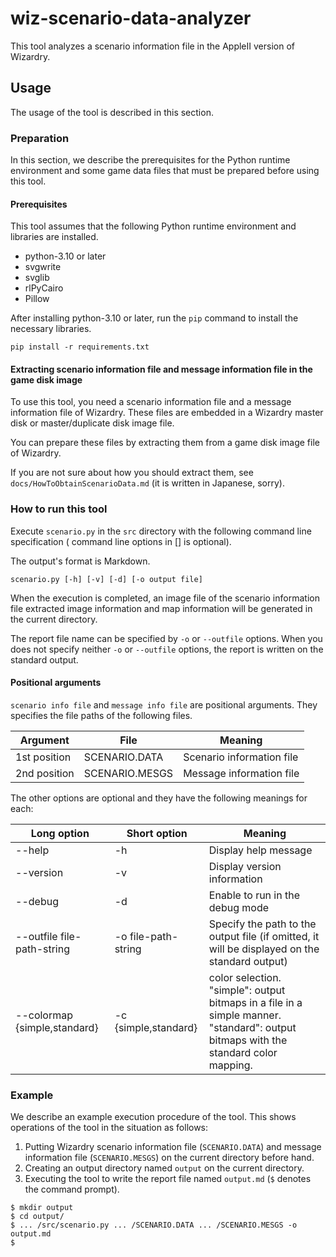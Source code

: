# wiz-scenario-data-analyzer

This tool analyzes a scenario information file in the AppleII version of Wizardry.

## Usage

The usage of the tool is described in this section.

### Preparation

In this section, we describe the prerequisites for the Python runtime environment and some game data files that must be prepared before using this tool.

#### Prerequisites

This tool assumes that the following Python runtime environment and libraries are installed.

- python-3.10 or later
- svgwrite
- svglib
- rlPyCairo
- Pillow

After installing python-3.10 or later, run the `pip` command to install the necessary libraries.

```:shell
pip install -r requirements.txt
````

#### Extracting scenario information file and message information file in the game disk image

To use this tool, you need a scenario information file and a message information file of Wizardry. These files are embedded in a Wizardry master disk or master/duplicate disk image file.

You can prepare these files by extracting them from a game disk image file of Wizardry.

If you are not sure about how you should extract them, see `docs/HowToObtainScenarioData.md` (it is written in Japanese, sorry).

### How to run this tool

Execute `scenario.py` in the `src` directory with  the following command line specification ( command line options in [] is optional).

The output's format is Markdown.

```:shell
scenario.py [-h] [-v] [-d] [-o output file]
```

When the execution is completed, an image file of the scenario information file extracted image information and map information will be generated in the current directory.

The report file name can be specified by `-o` or `--outfile` options.
 When you does not specify neither `-o` or `--outfile` options, the report is written on the standard output.

#### Positional arguments

 ``scenario info file`` and ``message info file`` are positional arguments. They specifies the file paths of the following files.

|Argument|File|Meaning|
|---|---|---|
|1st position|SCENARIO.DATA|Scenario information file|
|2nd position|SCENARIO.MESGS|Message information file|

The other options are optional and they have the following meanings for each:

|Long option|Short option|Meaning|
|---|---|---|
|--help|-h|Display help message|
|--version|-v|Display version information|
|--debug|-d|Enable to run in the debug mode|
|--outfile file-path-string|-o file-path-string|Specify the path to the output file (if omitted, it will be displayed on the standard output)|
|--colormap {simple,standard}|-c {simple,standard}|color selection. "simple": output bitmaps in a file in a simple manner. "standard": output bitmaps with the standard color mapping.|

### Example

We describe an example execution procedure of the tool.
This shows operations of the tool in the situation as follows:

1. Putting Wizardry scenario information file (`SCENARIO.DATA`) and message information file (`SCENARIO.MESGS`) on the current directory before hand.
2. Creating an output directory named `output` on the current directory.
3. Executing the tool to write the report file named `output.md` (`$` denotes the command prompt).

```:shell
$ mkdir output
$ cd output/
$ ... /src/scenario.py ... /SCENARIO.DATA ... /SCENARIO.MESGS -o output.md
$
```
